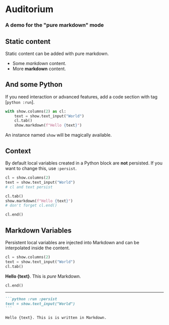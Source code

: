 # Auditorium

### A demo for the "pure markdown" mode

## Static content

Static content can be added with pure markdown.

* Some _markdown_ content.
* More **markdown** content.

## And some Python

If you need interaction or advanced features,
add a code section with tag [`python :run`].

```python :echo :run
with show.columns(2) as cl:
    text = show.text_input("World")
    cl.tab()
    show.markdown(f"Hello {text}")
```

An instance named `show` will be magically available.

## Context

By default local variables created in a Python
block are **not** persisted. If you want to change this,
use `:persist`.

```python :echo :run :persist
cl = show.columns(2)
text = show.text_input("World")
# cl and text persist
```

```python :run :echo
cl.tab()
show.markdown(f"Hello {text}")
# don't forget cl.end()
```

```python :run
cl.end()
```

## Markdown Variables

Persistent local variables are injected
into Markdown and can be interpolated inside the content.


```python :run :persist
cl = show.columns(2)
text = show.text_input("World")
cl.tab()
```

**Hello {text}**. This is _pure_ Markdown.

```python :run
cl.end()
```

<hr>

~~~markdown
```python :run :persist
text = show.text_input("World")
```

Hello {text}. This is is written in Markdown.
~~~
